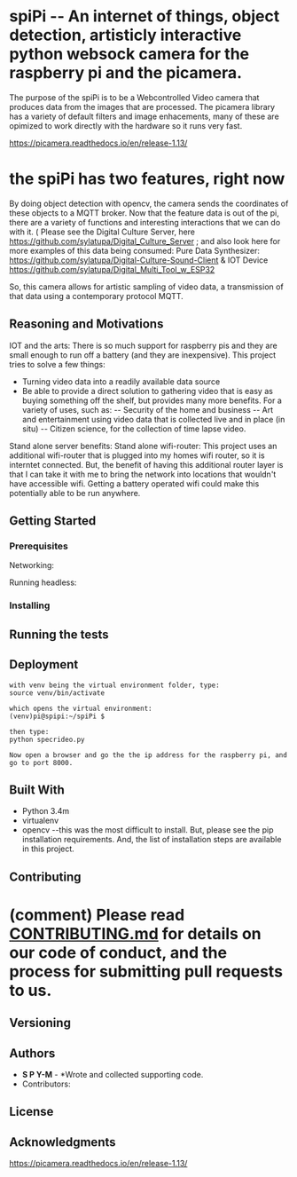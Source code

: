 # spiPi -- An internet of things, object detection, artisticly interactive python websock camera for the raspberry pi and the picamera.

The purpose of the spiPi is to be a Webcontrolled Video camera that produces data from the images that are processed.
The picamera library has a variety of default filters and image enhacements, many of these are opimized to work directly with the hardware so it runs very fast.

https://picamera.readthedocs.io/en/release-1.13/

# the spiPi has two features, right now
By doing object detection with opencv, the camera sends the coordinates of these objects to a MQTT broker. Now that the feature data is out of the pi, there are a variety of functions and interesting interactions that we can do with it.
( Please see the Digital Culture Server, here https://github.com/sylatupa/Digital_Culture_Server ; and also look here for more examples of this data being consumed: Pure Data Synthesizer: https://github.com/sylatupa/Digital-Culture-Sound-Client & IOT Device https://github.com/sylatupa/Digital_Multi_Tool_w_ESP32  

So, this camera allows for artistic sampling of video data, a transmission of that data using a contemporary protocol MQTT.

## Reasoning and Motivations
IOT and the arts:
There is so much support for raspberry pis and they are small enough to run off a battery (and they are inexpensive). This project tries to solve a few things:
* Turning video data into a readily available data source
* Be able to provide a direct solution to gathering video that is easy as buying something off the shelf, but provides many more benefits. For a variety of uses, such as:
-- Security of the home and business
-- Art and entertainment using video data that is collected live and in place (in situ)
-- Citizen science, for the collection of time lapse video.

Stand alone server benefits:
Stand alone wifi-router: This project uses an additional wifi-router that is plugged into my homes wifi router, so it is interntet connected. But, the benefit of having this additional router layer is that I can take it with me to bring the network into locations that wouldn't have accessible wifi. Getting a battery operated wifi could make this potentially able to be run anywhere.



## Getting Started


### Prerequisites

Networking:

Running headless:

### Installing


## Running the tests

## Deployment
```
with venv being the virtual environment folder, type:
source venv/bin/activate

which opens the virtual environment: 
(venv)pi@spipi:~/spiPi $

then type:
python specrideo.py

Now open a browser and go the the ip address for the raspberry pi, and go to port 8000.

``` 
## Built With

* Python 3.4m
* virtualenv 
* opencv --this was the most difficult to install. But, please see the pip installation requirements. And, the list of installation steps are available in this project.

## Contributing

# (comment) Please read [CONTRIBUTING.md](https://gist.github.com/sylatupa/4d0b51c97d2bd8cf210a60c0e7a7d175) for details on our code of conduct, and the process for submitting pull requests to us.

## Versioning

## Authors

* **S P Y-M** - *Wrote and collected supporting code.
* Contributors:

## License

## Acknowledgments

https://picamera.readthedocs.io/en/release-1.13/
